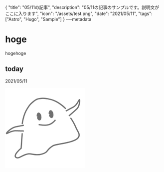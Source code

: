 {
  "title": "05/11の記事",
  "description": "05/11の記事のサンプルです。説明文がここに入ります",
  "icon": "/assets/test.png",
  "date": "2021/05/11",
  "tags": ["Astro", "Hugo", "Sample"]
}
---metadata

# hoge
hogehoge

## today
2021/05/11

![img](/assets/test.png)